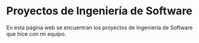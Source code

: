 # Proyectos de Ingeniería de Software

En esta página web se encuentran los proyectos de Ingeniería de Software que hice con mi equipo.
